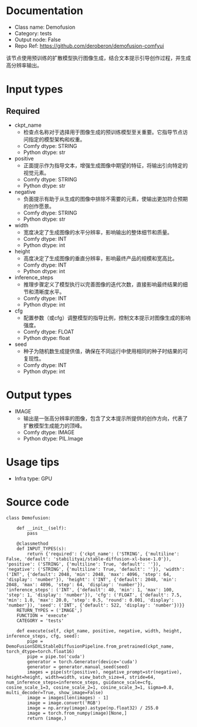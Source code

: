 # Documentation
- Class name: Demofusion
- Category: tests
- Output node: False
- Repo Ref: https://github.com/deroberon/demofusion-comfyui

该节点使用预训练的扩散模型执行图像生成，结合文本提示引导创作过程，并生成高分辨率输出。

# Input types
## Required
- ckpt_name
    - 检查点名称对于选择用于图像生成的预训练模型至关重要。它指导节点访问指定的模型架构和权重。
    - Comfy dtype: STRING
    - Python dtype: str
- positive
    - 正面提示作为指导文本，增强生成图像中期望的特征，将输出引向特定的视觉元素。
    - Comfy dtype: STRING
    - Python dtype: str
- negative
    - 负面提示有助于从生成的图像中排除不需要的元素，使输出更加符合预期的创作愿景。
    - Comfy dtype: STRING
    - Python dtype: str
- width
    - 宽度决定了生成图像的水平分辨率，影响输出的整体细节和质量。
    - Comfy dtype: INT
    - Python dtype: int
- height
    - 高度决定了生成图像的垂直分辨率，影响最终产品的规模和宽高比。
    - Comfy dtype: INT
    - Python dtype: int
- inference_steps
    - 推理步骤定义了模型执行以完善图像的迭代次数，直接影响最终结果的细节和清晰度水平。
    - Comfy dtype: INT
    - Python dtype: int
- cfg
    - 配置参数（或cfg）调整模型的指导比例，控制文本提示对图像生成的影响强度。
    - Comfy dtype: FLOAT
    - Python dtype: float
- seed
    - 种子为随机数生成提供值，确保在不同运行中使用相同的种子时结果的可复现性。
    - Comfy dtype: INT
    - Python dtype: int

# Output types
- IMAGE
    - 输出是一张高分辨率的图像，包含了文本提示所提供的创作方向，代表了扩散模型生成能力的顶峰。
    - Comfy dtype: IMAGE
    - Python dtype: PIL.Image

# Usage tips
- Infra type: GPU

# Source code
```
class Demofusion:

    def __init__(self):
        pass

    @classmethod
    def INPUT_TYPES(s):
        return {'required': {'ckpt_name': ('STRING', {'multiline': False, 'default': 'stabilityai/stable-diffusion-xl-base-1.0'}), 'positive': ('STRING', {'multiline': True, 'default': ''}), 'negative': ('STRING', {'multiline': True, 'default': ''}), 'width': ('INT', {'default': 2048, 'min': 2048, 'max': 4096, 'step': 64, 'display': 'number'}), 'height': ('INT', {'default': 2048, 'min': 2048, 'max': 4096, 'step': 64, 'display': 'number'}), 'inference_steps': ('INT', {'default': 40, 'min': 1, 'max': 100, 'step': 1, 'display': 'number'}), 'cfg': ('FLOAT', {'default': 7.5, 'min': 1.0, 'max': 20.0, 'step': 0.5, 'round': 0.001, 'display': 'number'}), 'seed': ('INT', {'default': 522, 'display': 'number'})}}
    RETURN_TYPES = ('IMAGE',)
    FUNCTION = 'execute'
    CATEGORY = 'tests'

    def execute(self, ckpt_name, positive, negative, width, height, inference_steps, cfg, seed):
        pipe = DemoFusionSDXLStableDiffusionPipeline.from_pretrained(ckpt_name, torch_dtype=torch.float16)
        pipe = pipe.to('cuda')
        generator = torch.Generator(device='cuda')
        generator = generator.manual_seed(seed)
        images = pipe(str(positive), negative_prompt=str(negative), height=height, width=width, view_batch_size=4, stride=64, num_inference_steps=inference_steps, guidance_scale=cfg, cosine_scale_1=3, cosine_scale_2=1, cosine_scale_3=1, sigma=0.8, multi_decoder=True, show_image=False)
        image = images[len(images) - 1]
        image = image.convert('RGB')
        image = np.array(image).astype(np.float32) / 255.0
        image = torch.from_numpy(image)[None,]
        return (image,)
```